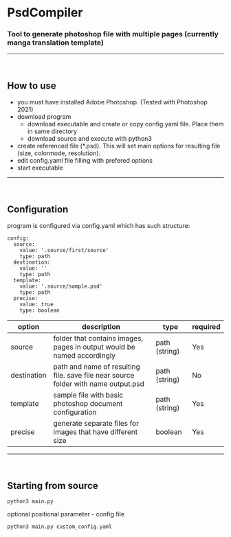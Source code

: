 # PsdCompiler

### Tool to generate photoshop file with multiple pages (currently manga translation template)

---
<br/>

## How to use

- you must have installed Adobe Photoshop. (Tested with Photoshop 2021)
- download program
  - download executable and create or copy config.yaml file. Place them in same directory 
  - download source and execute with python3
- create referenced file (*.psd). This will set main options for resulting file (size, colormode, resolution).
- edit config.yaml file filling with prefered options
- start executable

---
<br/>

## Configuration

program is configured via config.yaml which has such structure:
```
config:
  source: 
    value: '.source/first/source'
    type: path
  destination: 
    value: ''
    type: path
  template: 
    value: '.source/sample.psd'
    type: path
  precise: 
    value: true
    type: boolean
```

| option      | description                                                                        | type          | required |
| ----------- | ---------------------------------------------------------------------------------- | ------------- | -------- |
| source      | folder that contains images, pages in output would be named accordingly            | path (string) | Yes      |
| destination | path and name of resulting file. save file near source folder with name output.psd | path (string) | No       |
| template    | sample file with basic photoshop document configuration                            | path (string) | Yes      |
| precise     | generate separate files for images that have different size                        | boolean       | Yes      |

---
<br/>

## Starting from source
```
python3 main.py
```

optional positional parameter - config file
```
python3 main.py custom_config.yaml
```